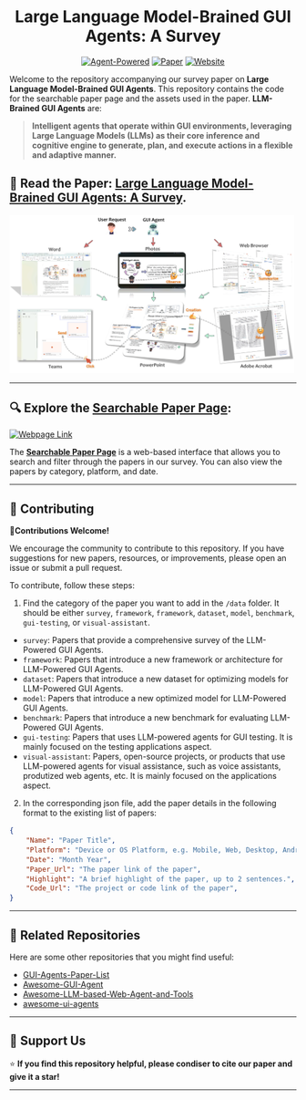 <h1 align="center">
    Large Language Model-Brained GUI Agents: A Survey
</h1>

<div align="center">

[![Agent-Powered](https://img.shields.io/badge/Agent-Powered-0ABAB5?logo=robot-framework&logoColor=white)](https://vyokky.github.io/LLM-Brained-GUI-Agents-Survey/)
[![Paper](https://img.shields.io/badge/Paper-arXiv%3A2202.00000-B31B1B.svg)](https://arxiv.org/) 
[![Website](https://img.shields.io/badge/Website-Searchable%20List-blue.svg)](https://vyokky.github.io/LLM-Brained-GUI-Agents-Survey/)

</div>

Welcome to the repository accompanying our survey paper on **Large Language Model-Brained GUI Agents**. This repository contains the code for the searchable paper page and the assets used in the paper. **LLM-Brained GUI Agents** are:

> **Intelligent agents that operate within GUI environments, leveraging Large Language Models (LLMs) as their core inference and cognitive engine to generate, plan, and execute actions in a flexible and adaptive manner.**

## 📖 Read the Paper: [Large Language Model-Brained GUI Agents: A Survey](https://arxiv.org/).
<p align="left">
  <img src="assets/gui_agent.png" width="500px"/>
</p>

<!-- ### 📚 Cite Our Work

If you find our work useful, please consider citing:

```bibtex
@article{vyokky2022llm,
  title={Large Language Model-Brained GUI Agents: A Survey},
  author={Vyokky, and others},
  journal={arXiv preprint arXiv:2202.00000},
  year={2022}
}
``` -->
---

## 🔍 Explore the **[Searchable Paper Page](https://vyokky.github.io/LLM-Brained-GUI-Agents-Survey/)**:

<p align="left">
  <a href="https://vyokky.github.io/LLM-Brained-GUI-Agents-Survey/">
    <img src="assets/webpage.png" width="500px" alt="Webpage Link"/>
  </a>
</p>

The **[Searchable Paper Page](https://vyokky.github.io/LLM-Brained-GUI-Agents-Survey/)** is a web-based interface that allows you to search and filter through the papers in our survey. You can also view the papers by category, platform, and date.



---


## 🙌 Contributing

🤝**Contributions Welcome!**

We encourage the community to contribute to this repository. If you have suggestions for new papers, resources, or improvements, please open an issue or submit a pull request.

To contribute, follow these steps:

1. Find the category of the paper you want to add in the `/data` folder. It should be either `survey`, `framework`, `framework`, `dataset`, `model`, `benchmark`, `gui-testing`, or `visual-assistant`.

- `survey`: Papers that provide a comprehensive survey of the LLM-Powered GUI Agents.
- `framework`: Papers that introduce a new framework or architecture for LLM-Powered GUI Agents.
- `dataset`: Papers that introduce a new dataset for optimizing models for LLM-Powered GUI Agents.
- `model`: Papers that introduce a new optimized model for LLM-Powered GUI Agents.
- `benchmark`: Papers that introduce a new benchmark for evaluating LLM-Powered GUI Agents.
- `gui-testing`: Papers that uses LLM-powered agents for GUI testing. It is mainly focused on the testing applications aspect.
- `visual-assistant`: Papers, open-source projects, or products that use LLM-powered agents for visual assistance, such as voice assistants, produtized web agents, etc. It is mainly focused on the applications aspect.

2. In the corresponding json file, add the paper details in the following format to the existing list of papers:

```json
{
    "Name": "Paper Title",
    "Platform": "Device or OS Platform, e.g. Mobile, Web, Desktop, Android, Windows, etc.",
    "Date": "Month Year",
    "Paper_Url": "The paper link of the paper",
    "Highlight": "A brief highlight of the paper, up to 2 sentences.",
    "Code_Url": "The project or code link of the paper",
}
```

---

## 📝 Related Repositories

Here are some other repositories that you might find useful:

- [GUI-Agents-Paper-List](https://github.com/boyugou/GUI-Agents-Paper-List)
- [Awesome-GUI-Agent](https://github.com/showlab/Awesome-GUI-Agent/tree/main)
- [Awesome-LLM-based-Web-Agent-and-Tools](https://github.com/albzni/Awesome-LLM-based-Web-Agent-and-Tools)
- [awesome-ui-agents](https://github.com/opendilab/awesome-ui-agents/)

---

## 🫶 Support Us

⭐ **If you find this repository helpful, please condiser to cite our paper and give it a star!**

---